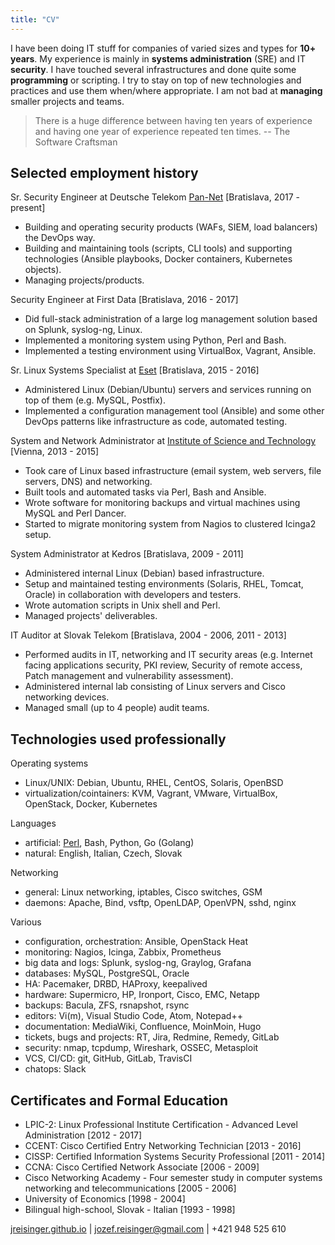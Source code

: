 ```yaml
---
title: "CV"
---
```


I have been doing IT stuff for companies of varied sizes and types for **10+ years**. My experience is mainly in **systems administration** (SRE) and IT **security**. I have touched several infrastructures and done quite some **programming** or scripting. I try to stay on top of new technologies and practices and use them when/where appropriate. I am not bad at **managing** smaller projects and teams.

> There is a huge difference between having ten years of experience and having one year of experience repeated ten times. -- The Software Craftsman

## Selected employment history

Sr. Security Engineer
at Deutsche Telekom [Pan-Net](https://pan-net.cloud/) [Bratislava, 2017 - present]

* Building and operating security products (WAFs, SIEM, load balancers) the DevOps way.
* Building and maintaining tools (scripts, CLI tools) and supporting technologies (Ansible playbooks, Docker containers, Kubernetes objects).
* Managing projects/products.

Security Engineer
at First Data [Bratislava, 2016 - 2017]

* Did full-stack administration of a large log management solution based on Splunk, syslog-ng, Linux.
* Implemented a monitoring system using Python, Perl and Bash.
* Implemented a testing environment using VirtualBox, Vagrant, Ansible.

Sr. Linux Systems Specialist
at [Eset](https://www.eset.com/) [Bratislava, 2015 - 2016]

* Administered Linux (Debian/Ubuntu) servers and services running on top of them (e.g.  MySQL, Postfix).
* Implemented a configuration management tool (Ansible) and some other DevOps patterns like infrastructure as code, automated testing.

System and Network Administrator
at [Institute of Science and Technology](https://ist.ac.at/) [Vienna, 2013 - 2015]

* Took care of Linux based infrastructure (email system, web servers, file servers, DNS) and networking.
* Built tools and automated tasks via Perl, Bash and Ansible.
* Wrote software for monitoring backups and virtual machines using MySQL and Perl Dancer.
* Started to migrate monitoring system from Nagios to clustered Icinga2 setup.

System Administrator
at Kedros [Bratislava, 2009 - 2011]

* Administered internal Linux (Debian) based infrastructure.
* Setup and maintained testing environments (Solaris, RHEL, Tomcat, Oracle) in collaboration with developers and testers.
* Wrote automation scripts in Unix shell and Perl.
* Managed projects' deliverables.

IT Auditor
at Slovak Telekom [Bratislava, 2004 - 2006, 2011 - 2013]

* Performed audits in IT, networking and IT security areas (e.g. Internet facing applications security, PKI review, Security of remote access, Patch management and vulnerability assessment).
* Administered internal lab consisting of Linux servers and Cisco networking devices.
* Managed small (up to 4 people) audit teams.

## Technologies used professionally

Operating systems

* Linux/UNIX: Debian, Ubuntu, RHEL, CentOS, Solaris, OpenBSD
* virtualization/cointainers: KVM, Vagrant, VMware, VirtualBox, OpenStack, Docker, Kubernetes

Languages

* artificial: [Perl](https://www.perl.org/), Bash, Python, Go (Golang)
* natural: English, Italian, Czech, Slovak

Networking

* general: Linux networking, iptables, Cisco switches, GSM
* daemons: Apache, Bind, vsftp, OpenLDAP, OpenVPN, sshd, nginx

Various

* configuration, orchestration: Ansible, OpenStack Heat
* monitoring: Nagios, Icinga, Zabbix, Prometheus
* big data and logs: Splunk, syslog-ng, Graylog, Grafana
* databases: MySQL, PostgreSQL, Oracle
* HA: Pacemaker, DRBD, HAProxy, keepalived
* hardware: Supermicro, HP, Ironport, Cisco, EMC, Netapp
* backups: Bacula, ZFS, rsnapshot, rsync
* editors: Vi(m), Visual Studio Code, Atom, Notepad++
* documentation: MediaWiki, Confluence, MoinMoin, Hugo
* tickets, bugs and projects: RT, Jira, Redmine, Remedy, GitLab
* security: nmap, tcpdump, Wireshark, OSSEC, Metasploit
* VCS, CI/CD: git, GitHub, GitLab, TravisCI
* chatops: Slack

## Certificates and Formal Education

* LPIC-2: Linux Professional Institute Certification - Advanced Level Administration [2012 - 2017]
* CCENT: Cisco Certified Entry Networking Technician [2013 - 2016]
* CISSP: Certified Information Systems Security Professional [2011 - 2014]
* CCNA: Cisco Certified Network Associate [2006 - 2009]
* Cisco Networking Academy - Four semester study in computer systems networking and telecommunications [2005 - 2006]
* University of Economics [1998 - 2004]
* Bilingual high-school, Slovak - Italian [1993 - 1998]

[jreisinger.github.io](http://jreisinger.github.io) | <jozef.reisinger@gmail.com> | +421 948 525 610
